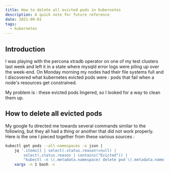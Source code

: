```yaml
---
title: How to delete all evicted pods in kubernetes
description: A quick note for future reference
date: 2021-09-01
tags:
  - kubernetes
---
```


## Introduction

I was playing with the percona xtradb operator on one of my test clusters last week and left it in a state where mysqld error logs were piling up over the week-end. On Monday morning my nodes had their file systems full and I discovered what kubernetes evicted pods were : pods that fail when a node's resources get constrained.

My problem is : these evicted pods lingered, so I looked for a way to clean them up.

## How to delete all evicted pods

My google fu directed me towards several commands similar to the following, but they all had a thing or another that did not work properly. Here is the one I pieced together from these various sources :
```sh
kubectl get pods --all-namespaces -o json |
    jq '.items[] | select(.status.reason!=null) |
        select(.status.reason | contains("Evicted")) |
        "kubectl -n \(.metadata.namespace) delete pod \(.metadata.name)"' |
    xargs -n 1 bash -c
```
